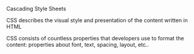 Cascading Style Sheets

CSS describes the visual style and presentation of the content written in HTML

CSS consists of countless properties that developers use to format the content: properties about font, text, spacing, layout, etc..